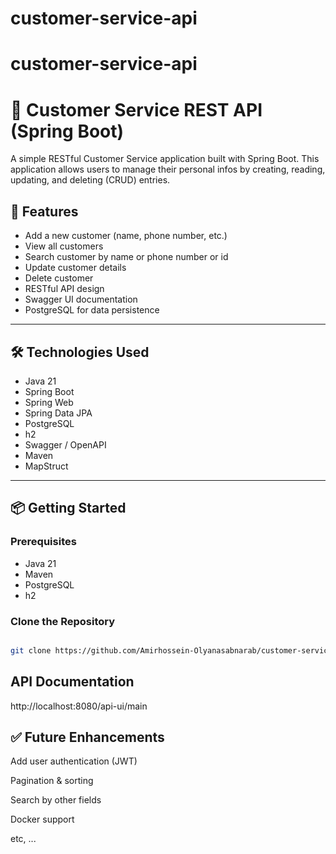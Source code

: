 # customer-service-api
# customer-service-api

# 📱 Customer Service REST API (Spring Boot)

A simple RESTful Customer Service application built with Spring Boot. This application allows users to manage their personal infos by creating, reading, updating, and deleting (CRUD) entries.

## 🚀 Features

- Add a new customer (name, phone number, etc.)
- View all customers
- Search customer by name or phone number or id
- Update customer details
- Delete customer
- RESTful API design
- Swagger UI documentation
- PostgreSQL for data persistence

---

## 🛠️ Technologies Used

- Java 21
- Spring Boot
- Spring Web
- Spring Data JPA
- PostgreSQL
- h2
- Swagger / OpenAPI
- Maven
- MapStruct

---

## 📦 Getting Started

### Prerequisites

- Java 21
- Maven
- PostgreSQL
- h2

### Clone the Repository

```bash

git clone https://github.com/Amirhossein-Olyanasabnarab/customer-service-api.git


```
## API Documentation

http://localhost:8080/api-ui/main


## ✅ Future Enhancements
Add user authentication (JWT)

Pagination & sorting

Search by other fields

Docker support

etc, ...


